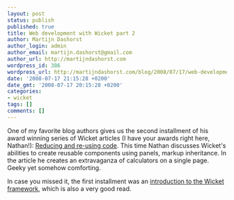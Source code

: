 ```yaml
---
layout: post
status: publish
published: true
title: Web development with Wicket part 2
author: Martijn Dashorst
author_login: admin
author_email: martijn.dashorst@gmail.com
author_url: http://martijndashorst.com
wordpress_id: 386
wordpress_url: http://martijndashorst.com/blog/2008/07/17/web-development-with-wicket-part-2/
date: '2008-07-17 21:15:28 +0200'
date_gmt: '2008-07-17 20:15:28 +0200'
categories:
- wicket
tags: []
comments: []
---
```

<p>One of my favorite blog authors gives us the second installment of his award winning series of Wicket articles (I have your awards right here, Nathan!): <a href="http://www.javaworld.com/javaworld/jw-07-2008/jw-07-wicket2.html" title="Web development with Wicket, Part 2: Reducing and re-using code - Java World">Reducing and re-using code</a>. This time Nathan discusses Wicket's abilities to create reusable components using panels, markup inheritance. In the article he creates an extravaganza of calculators on a single page. Geeky yet somehow comforting.</p>
<p>
	In case you missed it, the first installment was an <a href="http://www.javaworld.com/javaworld/jw-06-2008/jw-06-wicket1.html" title="Web development with Wicket, Part 1: The state of Wicket - Java World">introduction to the Wicket framework</a>, which is also a very good read.</p>
